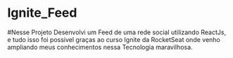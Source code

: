 # Ignite_Feed

#Nesse Projeto Desenvolvi um Feed de uma rede social utilizando ReactJs, e tudo isso foi possivel graças ao curso Ignite da RocketSeat onde venho ampliando meus conhecimentos nessa Tecnologia maravilhosa.
